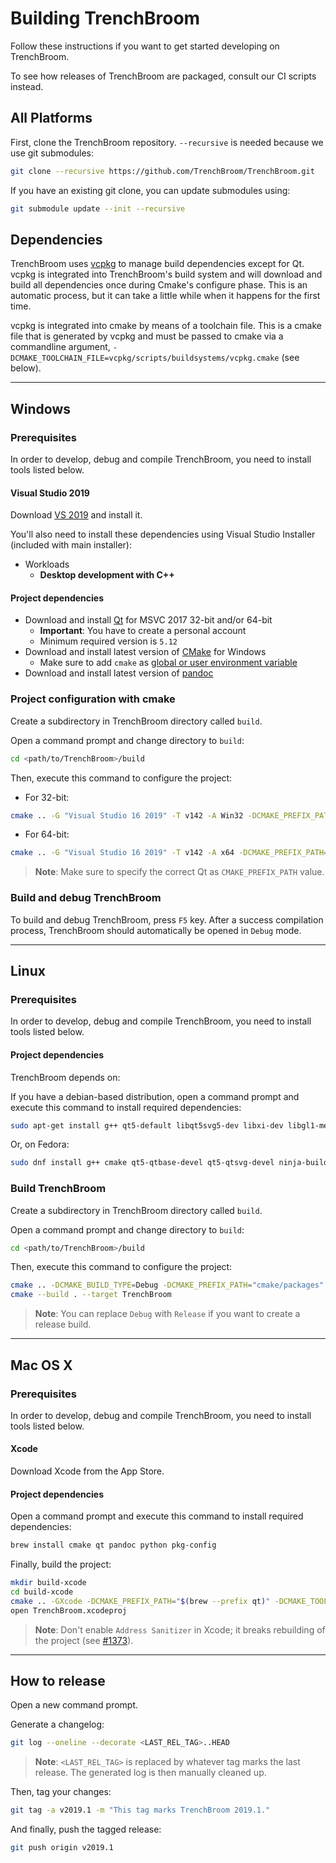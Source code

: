 # Building TrenchBroom

Follow these instructions if you want to get started developing on TrenchBroom.

To see how releases of TrenchBroom are packaged, consult our CI scripts instead.

## All Platforms

First, clone the TrenchBroom repository. `--recursive` is needed because we use git submodules:

```bash
git clone --recursive https://github.com/TrenchBroom/TrenchBroom.git
```

If you have an existing git clone, you can update submodules using:

```bash
git submodule update --init --recursive
```

## Dependencies

TrenchBroom uses [vcpkg](https://vcpkg.io/) to manage build dependencies except for Qt. vcpkg is
integrated into TrenchBroom's build system and will download and build all dependencies once during
Cmake's configure phase. This is an automatic process, but it can take a little while when it
happens for the first time.

vcpkg is integrated into cmake by means of a toolchain file. This is a cmake file that is generated
by vcpkg and must be passed to cmake via a commandline argument,
`-DCMAKE_TOOLCHAIN_FILE=vcpkg/scripts/buildsystems/vcpkg.cmake` (see below).

---

## Windows

### Prerequisites

In order to develop, debug and compile TrenchBroom, you need to install tools listed below.

#### Visual Studio 2019

Download [VS 2019](https://visualstudio.microsoft.com/vs/) and install it.

You'll also need to install these dependencies using Visual Studio Installer (included with main installer):

- Workloads
  - **Desktop development with C++**
  
#### Project dependencies

- Download and install [Qt](https://www.qt.io/download) for MSVC 2017 32-bit and/or 64-bit
  - **Important**: You have to create a personal account
  - Minimum required version is `5.12`
- Download and install latest version of [CMake](http://www.cmake.org) for Windows
  - Make sure to add `cmake` as [global or user environment variable](https://knowledge.autodesk.com/support/shotgrid/learn-explore/caas/CloudHelp/cloudhelp/ENU/SG-RV/files/rv-knowledge-base/SG-RV-rv-knowledge-base-rv-setting-global-variables-windows-html-html.html)
- Download and install latest version of [pandoc](http://www.pandoc.org)

### Project configuration with cmake

Create a subdirectory in TrenchBroom directory called `build`.

Open a command prompt and change directory to `build`:

```bash
cd <path/to/TrenchBroom>/build
```

Then, execute this command to configure the project:

- For 32-bit:
```bash
cmake .. -G "Visual Studio 16 2019" -T v142 -A Win32 -DCMAKE_PREFIX_PATH="C:\Qt\5.13.0\msvc2017" -DCMAKE_TOOLCHAIN_FILE="vcpkg/scripts/buildsystems/vcpkg.cmake"
```

- For 64-bit:
```bash
cmake .. -G "Visual Studio 16 2019" -T v142 -A x64 -DCMAKE_PREFIX_PATH="C:\Qt\5.13.0\msvc2017_64" -DCMAKE_TOOLCHAIN_FILE="vcpkg/scripts/buildsystems/vcpkg.cmake"
```

> **Note**: Make sure to specify the correct Qt as `CMAKE_PREFIX_PATH` value.

### Build and debug TrenchBroom

To build and debug TrenchBroom, press `F5` key. After a success compilation process, TrenchBroom should automatically be opened in `Debug` mode.

---

## Linux

### Prerequisites

In order to develop, debug and compile TrenchBroom, you need to install tools listed below.

#### Project dependencies

TrenchBroom depends on:

If you have a debian-based distribution, open a command prompt and execute this command to install required dependencies:

```bash
sudo apt-get install g++ qt5-default libqt5svg5-dev libxi-dev libgl1-mesa-dev libglu1-mesa-dev freeglut3-dev mesa-common-dev libglew-dev libxrandr-dev build-essential libglm-dev libxxf86vm-dev libfreetype6-dev libfreeimage-dev libtinyxml2-dev pandoc cmake p7zip-full ninja-build curl
```

Or, on Fedora:

```bash
sudo dnf install g++ cmake qt5-qtbase-devel qt5-qtsvg-devel ninja-build pandoc mesa-libGLU-devel
```

### Build TrenchBroom

Create a subdirectory in TrenchBroom directory called `build`.

Open a command prompt and change directory to `build`:

```bash
cd <path/to/TrenchBroom>/build
```

Then, execute this command to configure the project:

```bash
cmake .. -DCMAKE_BUILD_TYPE=Debug -DCMAKE_PREFIX_PATH="cmake/packages" -DCMAKE_TOOLCHAIN_FILE="vcpkg/scripts/buildsystems/vcpkg.cmake"
cmake --build . --target TrenchBroom
```

> **Note**: You can replace `Debug` with `Release` if you want to create a release build.

---

## Mac OS X

### Prerequisites

In order to develop, debug and compile TrenchBroom, you need to install tools listed below.

#### Xcode

Download Xcode from the App Store.

#### Project dependencies

Open a command prompt and execute this command to install required dependencies:

```bash
brew install cmake qt pandoc python pkg-config
```

Finally, build the project:

```bash
mkdir build-xcode
cd build-xcode
cmake .. -GXcode -DCMAKE_PREFIX_PATH="$(brew --prefix qt)" -DCMAKE_TOOLCHAIN_FILE="vcpkg/scripts/buildsystems/vcpkg.cmake"
open TrenchBroom.xcodeproj
```

> **Note**: Don't enable `Address Sanitizer` in Xcode; it breaks rebuilding of the project (see [#1373](https://github.com/kduske/TrenchBroom/issues/1373)).

---

## How to release

Open a new command prompt.

Generate a changelog:

```bash
git log --oneline --decorate <LAST_REL_TAG>..HEAD
```

> **Note**: `<LAST_REL_TAG>` is replaced by whatever tag marks the last release. The generated log is then manually cleaned up.

Then, tag your changes:

```bash
git tag -a v2019.1 -m "This tag marks TrenchBroom 2019.1."
```

And finally, push the tagged release:

```bash
git push origin v2019.1
```

